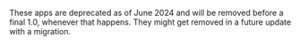 These apps are deprecated as of June 2024 and will be removed before a final 1.0, whenever that happens. They might get removed in a future update with a migration. 